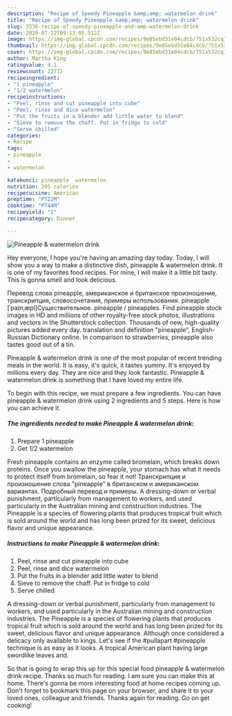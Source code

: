 ```yaml
---
description: "Recipe of Speedy Pineapple &amp;amp; watermelon drink"
title: "Recipe of Speedy Pineapple &amp;amp; watermelon drink"
slug: 3536-recipe-of-speedy-pineapple-and-amp-watermelon-drink
date: 2020-07-22T09:13:05.512Z
image: https://img-global.cpcdn.com/recipes/9e85ebd31e04cdcb/751x532cq70/pineapple-watermelon-drink-recipe-main-photo.jpg
thumbnail: https://img-global.cpcdn.com/recipes/9e85ebd31e04cdcb/751x532cq70/pineapple-watermelon-drink-recipe-main-photo.jpg
cover: https://img-global.cpcdn.com/recipes/9e85ebd31e04cdcb/751x532cq70/pineapple-watermelon-drink-recipe-main-photo.jpg
author: Martha King
ratingvalue: 4.1
reviewcount: 22772
recipeingredient:
- "1 pineapple"
- "1/2 watermelon"
recipeinstructions:
- "Peel, rinse and cut pineapple into cube"
- "Peel, rinse and dice watermelon"
- "Put the fruits in a blender add little water to blend"
- "Sieve to remove the chaff. Put in fridge to cold"
- "Serve chilled"
categories:
- Recipe
tags:
- pineapple
- 
- watermelon

katakunci: pineapple  watermelon 
nutrition: 265 calories
recipecuisine: American
preptime: "PT22M"
cooktime: "PT44M"
recipeyield: "2"
recipecategory: Dinner

---
```



![Pineapple &amp; watermelon drink](https://img-global.cpcdn.com/recipes/9e85ebd31e04cdcb/751x532cq70/pineapple-watermelon-drink-recipe-main-photo.jpg)

Hey everyone, I hope you're having an amazing day today. Today, I will show you a way to make a distinctive dish, pineapple &amp; watermelon drink. It is one of my favorites food recipes. For mine, I will make it a little bit tasty. This is gonna smell and look delicious.

Перевод слова pineapple, американское и британское произношение, транскрипция, словосочетания, примеры использования. pineapple [ˈpaɪnˌæpl]Существительное. pineapple / pineapples. Find pineapple stock images in HD and millions of other royalty-free stock photos, illustrations and vectors in the Shutterstock collection. Thousands of new, high-quality pictures added every day. translation and definition &#34;pineapple&#34;, English-Russian Dictionary online. In comparison to strawberries, pineapple also tastes good out of a tin.

Pineapple &amp; watermelon drink is one of the most popular of recent trending meals in the world. It is easy, it's quick, it tastes yummy. It's enjoyed by millions every day. They are nice and they look fantastic. Pineapple &amp; watermelon drink is something that I have loved my entire life.


To begin with this recipe, we must prepare a few ingredients. You can have pineapple &amp; watermelon drink using 2 ingredients and 5 steps. Here is how you can achieve it.

<!--inarticleads1-->

##### The ingredients needed to make Pineapple &amp; watermelon drink:

1. Prepare 1 pineapple
1. Get 1/2 watermelon


Fresh pineapple contains an enzyme called bromelain, which breaks down proteins. Once you swallow the pineapple, your stomach has what it needs to protect itself from bromelain, so fear it not! Транскрипция и произношение слова &#34;pineapple&#34; в британском и американском вариантах. Подробный перевод и примеры. A dressing-down or verbal punishment, particularly from management to workers, and used particularly in the Australian mining and construction industries. The Pineapple is a species of flowering plants that produces tropical fruit which is sold around the world and has long been prized for its sweet, delicious flavor and unique appearance. 

<!--inarticleads2-->

##### Instructions to make Pineapple &amp; watermelon drink:

1. Peel, rinse and cut pineapple into cube
1. Peel, rinse and dice watermelon
1. Put the fruits in a blender add little water to blend
1. Sieve to remove the chaff. Put in fridge to cold
1. Serve chilled


A dressing-down or verbal punishment, particularly from management to workers, and used particularly in the Australian mining and construction industries. The Pineapple is a species of flowering plants that produces tropical fruit which is sold around the world and has long been prized for its sweet, delicious flavor and unique appearance. Although once considered a delicacy only available to kings. Let&#39;s see if the #pullapart #pineapple technique is as easy as it looks. A tropical American plant having large swordlike leaves and. 

So that is going to wrap this up for this special food pineapple &amp; watermelon drink recipe. Thanks so much for reading. I am sure you can make this at home. There's gonna be more interesting food at home recipes coming up. Don't forget to bookmark this page on your browser, and share it to your loved ones, colleague and friends. Thanks again for reading. Go on get cooking!
